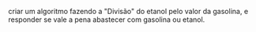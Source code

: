 criar um algoritmo fazendo a "Divisão" do etanol pelo valor da gasolina, e responder se vale a pena abastecer com gasolina ou etanol.
